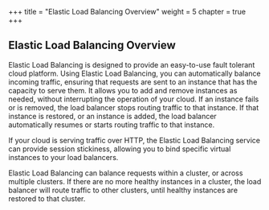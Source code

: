 +++
title = "Elastic Load Balancing Overview"
weight = 5
chapter = true
+++


## Elastic Load Balancing Overview
Elastic Load Balancing is designed to provide an easy-to-use fault tolerant cloud platform. Using Elastic Load Balancing, you can automatically balance incoming traffic, ensuring that requests are sent to an instance that has the capacity to serve them. It allows you to add and remove instances as needed, without interrupting the operation of your cloud. If an instance fails or is removed, the load balancer stops routing traffic to that instance. If that instance is restored, or an instance is added, the load balancer automatically resumes or starts routing traffic to that instance. 

If your cloud is serving traffic over HTTP, the Elastic Load Balancing service can provide session stickiness, allowing you to bind specific virtual instances to your load balancers. 

Elastic Load Balancing can balance requests within a cluster, or across multiple clusters. If there are no more healthy instances in a cluster, the load balancer will route traffic to other clusters, until healthy instances are restored to that cluster. 



